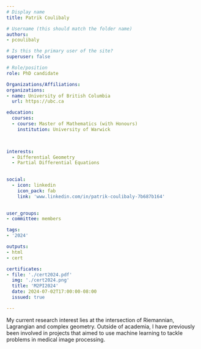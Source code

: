 ```yaml
---
# Display name
title: Patrik Coulibaly

# Username (this should match the folder name)
authors:
- pcoulibaly

# Is this the primary user of the site?
superuser: false

# Role/position
role: PhD candidate

Organizations/Affiliations:
organizations:
- name: University of British Columbia
  url: https://ubc.ca

education:
  courses:
  - course: Master of Mathematics (with Honours)
    institution: University of Warwick
  


interests:
  - Differential Geometry
  - Partial Differential Equations
  

social:
  - icon: linkedin
    icon_pack: fab
    link: 'www.linkedin.com/in/patrik-coulibaly-7b687b164'
   

user_groups:
- committee: members

tags:
- '2024'

outputs:
- html
- cert

certificates:
- file: './cert2024.pdf'
  img: './cert2024.png'
  title: 'M2PI2024'
  date: 2024-07-02T17:00:00-08:00
  issued: true

---
```


My current research interest lies at the intersection of Riemannian, Lagrangian and complex geometry. Outside of academia, I have previously been involved in projects that aimed to use machine learning to tackle problems in medical image processing.
